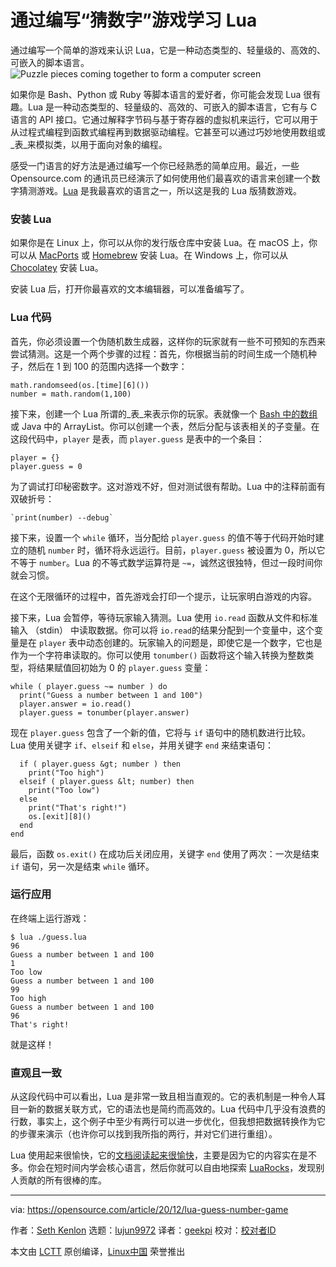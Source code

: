 [#]: collector: (lujun9972)
[#]: translator: (geekpi)
[#]: reviewer: ( )
[#]: publisher: ( )
[#]: url: ( )
[#]: subject: (Learn Lua by writing a "guess the number" game)
[#]: via: (https://opensource.com/article/20/12/lua-guess-number-game)
[#]: author: (Seth Kenlon https://opensource.com/users/seth)

通过编写“猜数字”游戏学习 Lua
======
通过编写一个简单的游戏来认识 Lua，它是一种动态类型的、轻量级的、高效的、可嵌入的脚本语言。
![Puzzle pieces coming together to form a computer screen][1]

如果你是 Bash、Python 或 Ruby 等脚本语言的爱好者，你可能会发现 Lua 很有趣。Lua 是一种动态类型的、轻量级的、高效的、可嵌入的脚本语言，它有与 C 语言的 API 接口。它通过解释字节码与基于寄存器的虚拟机来运行，它可以用于从过程式编程到函数式编程再到数据驱动编程。它甚至可以通过巧妙地使用数组或_表_来模拟类，以用于面向对象的编程。

感受一门语言的好方法是通过编写一个你已经熟悉的简单应用。最近，一些 Opensource.com 的通讯员已经演示了如何使用他们最喜欢的语言来创建一个数字猜测游戏。[Lua][2] 是我最喜欢的语言之一，所以这是我的 Lua 版猜数游戏。

### 安装 Lua

如果你是在 Linux 上，你可以从你的发行版仓库中安装 Lua。在 macOS 上，你可以从 [MacPorts][3] 或 [Homebrew][4] 安装 Lua。在 Windows 上，你可以从 [Chocolatey][5] 安装 Lua。

安装 Lua 后，打开你最喜欢的文本编辑器，可以准备编写了。

### Lua 代码

首先，你必须设置一个伪随机数生成器，这样你的玩家就有一些不可预知的东西来尝试猜测。这是一个两个步骤的过程：首先，你根据当前的时间生成一个随机种子，然后在 1 到 100 的范围内选择一个数字：


```
math.randomseed(os.[time][6]())
number = math.random(1,100)
```

接下来，创建一个 Lua 所谓的_表_来表示你的玩家。表就像一个 [Bash 中的数组][7]或 Java 中的 ArrayList。你可以创建一个表，然后分配与该表相关的子变量。在这段代码中，`player` 是表，而 `player.guess` 是表中的一个条目：


```
player = {}
player.guess = 0
```

为了调试打印秘密数字。这对游戏不好，但对测试很有帮助。Lua 中的注释前面有双破折号：


```
`print(number) --debug`
```

接下来，设置一个 `while` 循环，当分配给 `player.guess` 的值不等于代码开始时建立的随机 `number` 时，循环将永远运行。目前，`player.guess` 被设置为 0，所以它不等于 `number`。Lua 的不等式数学运算符是 `~=`，诚然这很独特，但过一段时间你就会习惯。

在这个无限循环的过程中，首先游戏会打印一个提示，让玩家明白游戏的内容。

接下来，Lua 会暂停，等待玩家输入猜测。Lua 使用 `io.read` 函数从文件和标准输入 （stdin） 中读取数据。你可以将 `io.read`的结果分配到一个变量中，这个变量是在 `player` 表中动态创建的。玩家输入的问题是，即使它是一个数字，它也是作为一个字符串读取的。你可以使用 `tonumber()` 函数将这个输入转换为整数类型，将结果赋值回初始为 0 的 `player.guess` 变量：


```
while ( player.guess ~= number ) do
  print("Guess a number between 1 and 100")
  player.answer = io.read()
  player.guess = tonumber(player.answer)
```

现在 `player.guess` 包含了一个新的值，它将与 `if` 语句中的随机数进行比较。Lua 使用关键字 `if`、`elseif` 和 `else`，并用关键字 `end` 来结束语句：


```
  if ( player.guess &gt; number ) then
    print("Too high")
  elseif ( player.guess &lt; number) then
    print("Too low")
  else
    print("That's right!")
    os.[exit][8]()
  end
end
```

最后，函数 `os.exit()` 在成功后关闭应用，关键字 `end` 使用了两次：一次是结束 `if` 语句，另一次是结束 `while` 循环。

### 运行应用

在终端上运行游戏：

```
$ lua ./guess.lua
96
Guess a number between 1 and 100
1
Too low
Guess a number between 1 and 100
99
Too high
Guess a number between 1 and 100
96
That's right!
```

就是这样！

### 直观且一致

从这段代码中可以看出，Lua 是非常一致且相当直观的。它的表机制是一种令人耳目一新的数据关联方式，它的语法也是简约而高效的。Lua 代码中几乎没有浪费的行数，事实上，这个例子中至少有两行可以进一步优化，但我想把数据转换作为它的步骤来演示（也许你可以找到我所指的两行，并对它们进行重组）。

Lua 使用起来很愉快，它的[文档阅读起来很愉快][9]，主要是因为它的内容实在是不多。你会在短时间内学会核心语言，然后你就可以自由地探索 [LuaRocks][10]，发现别人贡献的所有很棒的库。

--------------------------------------------------------------------------------

via: https://opensource.com/article/20/12/lua-guess-number-game

作者：[Seth Kenlon][a]
选题：[lujun9972][b]
译者：[geekpi](https://github.com/geekpi)
校对：[校对者ID](https://github.com/校对者ID)

本文由 [LCTT](https://github.com/LCTT/TranslateProject) 原创编译，[Linux中国](https://linux.cn/) 荣誉推出

[a]: https://opensource.com/users/seth
[b]: https://github.com/lujun9972
[1]: https://opensource.com/sites/default/files/styles/image-full-size/public/lead-images/puzzle_computer_solve_fix_tool.png?itok=U0pH1uwj (Puzzle pieces coming together to form a computer screen)
[2]: https://www.lua.org/
[3]: https://opensource.com/article/20/11/macports
[4]: https://opensource.com/article/20/6/homebrew-mac
[5]: https://opensource.com/article/20/3/chocolatey
[6]: http://www.opengroup.org/onlinepubs/009695399/functions/time.html
[7]: https://opensource.com/article/20/6/associative-arrays-bash
[8]: http://www.opengroup.org/onlinepubs/009695399/functions/exit.html
[9]: https://www.lua.org/docs.html
[10]: https://opensource.com/article/19/11/getting-started-luarocks
